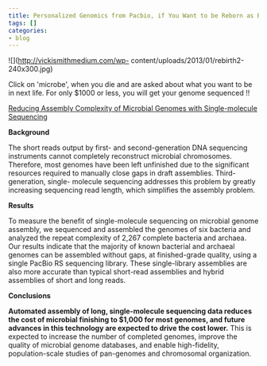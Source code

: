 ```yaml
---
title: Personalized Genomics from Pacbio, if You Want to be Reborn as Bacteria
tags: []
categories:
- blog
---
```

![](http://vickismithmedium.com/wp-
content/uploads/2013/01/rebirth2-240x300.jpg)
<!--more-->

Click on 'microbe', when you die and are asked about what you want to be in
next life. For only $1000 or less, you will get your genome sequenced !!

[Reducing Assembly Complexity of Microbial Genomes with Single-molecule
Sequencing](http://genomebiology.com/2013/14/9/R101/abstract)

>

**Background**

The short reads output by first- and second-generation DNA sequencing
instruments cannot completely reconstruct microbial chromosomes. Therefore,
most genomes have been left unfinished due to the significant resources
required to manually close gaps in draft assemblies. Third-generation, single-
molecule sequencing addresses this problem by greatly increasing sequencing
read length, which simplifies the assembly problem.

**Results**

To measure the benefit of single-molecule sequencing on microbial genome
assembly, we sequenced and assembled the genomes of six bacteria and analyzed
the repeat complexity of 2,267 complete bacteria and archaea. Our results
indicate that the majority of known bacterial and archaeal genomes can be
assembled without gaps, at finished-grade quality, using a single PacBio RS
sequencing library. These single-library assemblies are also more accurate
than typical short-read assemblies and hybrid assemblies of short and long
reads.

**Conclusions**

**Automated assembly of long, single-molecule sequencing data reduces the cost of microbial finishing to $1,000 for most genomes, and future advances in this technology are expected to drive the cost lower.** This is expected to increase the number of completed genomes, improve the quality of microbial genome databases, and enable high-fidelity, population-scale studies of pan-genomes and chromosomal organization.


